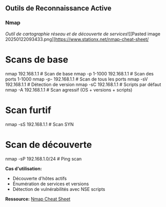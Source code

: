 
## Outils de Reconnaissance Active

### Nmap

_Outil de cartographie réseau et de découverte de services_![[Pasted image 20250122093433.png]]https://www.stationx.net/nmap-cheat-sheet/

# Scans de base
nmap 192.168.1.1                      # Scan de base
nmap -p 1-1000 192.168.1.1            # Scan des ports 1-1000
nmap -p- 192.168.1.1                  # Scan de tous les ports
nmap -sV 192.168.1.1                  # Détection de version
nmap -sC 192.168.1.1                  # Scripts par défaut
nmap -A 192.168.1.1                   # Scan agressif (OS + versions + scripts)

# Scan furtif
nmap -sS 192.168.1.1                  # Scan SYN

# Scan de découverte
nmap -sP 192.168.1.0/24               # Ping scan

**Cas d'utilisation:**

- Découverte d'hôtes actifs
- Énumération de services et versions
- Détection de vulnérabilités avec NSE scripts

**Ressource:** [Nmap Cheat Sheet](https://www.stationx.net/nmap-cheat-sheet/)